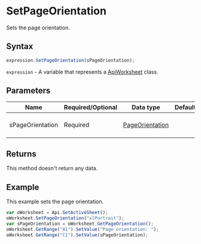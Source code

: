 # SetPageOrientation

Sets the page orientation.

## Syntax

```javascript
expression.SetPageOrientation(sPageOrientation);
```

`expression` - A variable that represents a [ApiWorksheet](../ApiWorksheet.md) class.

## Parameters

| **Name** | **Required/Optional** | **Data type** | **Default** | **Description** |
| ------------- | ------------- | ------------- | ------------- | ------------- |
| sPageOrientation | Required | [PageOrientation](../../Enumeration/PageOrientation.md) |  | The page orientation type. |

## Returns

This method doesn't return any data.

## Example

This example sets the page orientation.

```javascript editor-xlsx
var oWorksheet = Api.GetActiveSheet();
oWorksheet.SetPageOrientation("xlPortrait");
var sPageOrientation = oWorksheet.GetPageOrientation();
oWorksheet.GetRange("A1").SetValue("Page orientation: ");
oWorksheet.GetRange("C1").SetValue(sPageOrientation);
```
